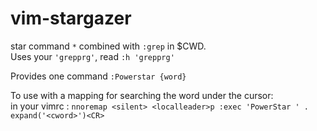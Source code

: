 # vim-stargazer
star command `*` combined with `:grep` in $CWD.  
Uses your `'grepprg'`, read `:h 'grepprg'`

Provides one command `:Powerstar {word}`

To use with a mapping for searching the word under the cursor:  
in your vimrc : `nnoremap <silent> <localleader>p :exec 'PowerStar ' . expand('<cword>')<CR>`
